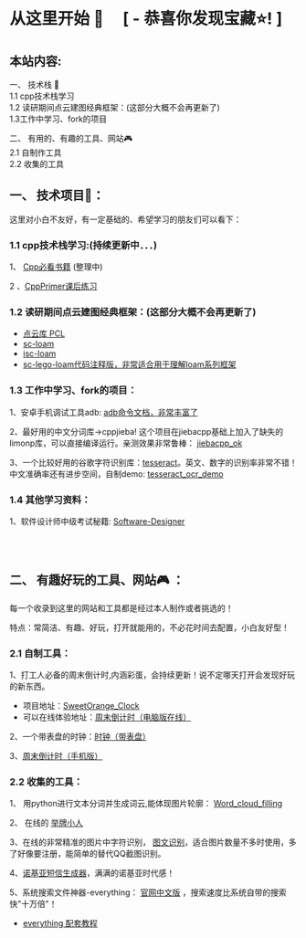 # 从这里开始 🚀  &nbsp;&nbsp;&nbsp;   [  - 恭喜你发现宝藏:star:!  ]

## 本站内容:
 一、 技术栈 📡  
      1.1 cpp技术栈学习   
      1.2 读研期间点云建图经典框架：(这部分大概不会再更新了)  
      1.3工作中学习、fork的项目  
      
 二、 有用的、有趣的工具、网站🎮     
      2.1 自制作工具  
      2.2 收集的工具  

## 一、 技术项目📡：
  
这里对小白不友好，有一定基础的、希望学习的朋友们可以看下：  

### 1.1 cpp技术栈学习:(持续更新中．．．)
1、 [Cpp必看书籍]()  (整理中)

2 、[CppPrimer课后练习](https://github.com/sweetorange2022/CppPrimer)
    

### 1.2 读研期间点云建图经典框架：(这部分大概不会再更新了)  

   + [点云库 PCL](https://github.com/PointCloudLibrary/pcl)
   + [sc-loam](https://github.com/sweetorange2022/sc-loam)
   + [isc-loam ](https://github.com/sweetorange2022/isc-loam)
   + [sc-lego-loam代码注释版，非常适合用于理解loam系列框架](https://github.com/sweetorange2022/sc-lego-loam)
   
### 1.3 工作中学习、fork的项目：

1、安卓手机调试工具adb:  [adb命令文档，非常丰富了](https://github.com/sweetorange2022/Adb_Cmd)  

2、最好用的中文分词库->cppjieba! 这个项目在jiebacpp基础上加入了缺失的limonp库，可以直接编译运行。亲测效果非常鲁棒： [jiebacpp_ok](https://github.com/sweetorange2022/jiebacpp_ok)

3、一个比较好用的谷歌字符识别库：[tesseract](https://github.com/tesseract-ocr/tesseract)。英文、数字的识别率非常不错！中文准确率还有进步空间，自制demo: [tesseract_ocr_demo ](https://github.com/sweetorange2022/tesseract_ocr_demo)
    
### 1.4 其他学习资料：

1、软件设计师中级考试秘籍:  [Software-Designer](https://github.com/sweetorange2022/Software-Designer)
   
<br>  

<br>

## 二、 有趣好玩的工具、网站🎮 ：

每一个收录到这里的网站和工具都是经过本人制作或者挑选的！

特点：常简洁、有趣、好玩，打开就能用的，不必花时间去配置，小白友好型！

### 2.1 自制工具：

1、打工人必备的周末倒计时,内涵彩蛋，会持续更新！说不定哪天打开会发现好玩的新东西。  
+ 项目地址：[SweetOrange_Clock](https://github.com/sweetorange2022/SweetOrange_Clock)
+ 可以在线体验地址：[周末倒计时（电脑版在线）](https://sweetorange2022.github.io/SweetOrange_Clock)  
   
2、一个带表盘的时钟：[时钟（带表盘）](https://sweetorange2022.github.io/clock/)　　

3、[周末倒计时（手机版）](https://github.com/sweetorange2022/Phone_Clock)  

### 2.2 收集的工具：
1、 用python进行文本分词并生成词云,能体现图片轮廓： [Word_cloud_filling](https://github.com/sweetorange2022/Word_cloud_filling)  

2、 在线的 [举牌小人](http://idle-dog.github.io/upup/) 

3、在线的非常精准的图片中字符识别， [图文识别](https://web.baimiaoapp.com)，适合图片数量不多时使用，多了好像要注册，能简单的替代QQ截图识别。

4、[诺基亚短信生成器](https://www.jiuwa.net/nokia/#tab1)，满满的诺基亚时代感！

5、系统搜索文件神器-everything： [官网中文版](https://www.voidtools.com/zh-cn/)  ，搜索速度比系统自带的搜索快"十万倍"！
+ [everything 配套教程](https://xbeta.info/everything-search-tool.htm)




     
